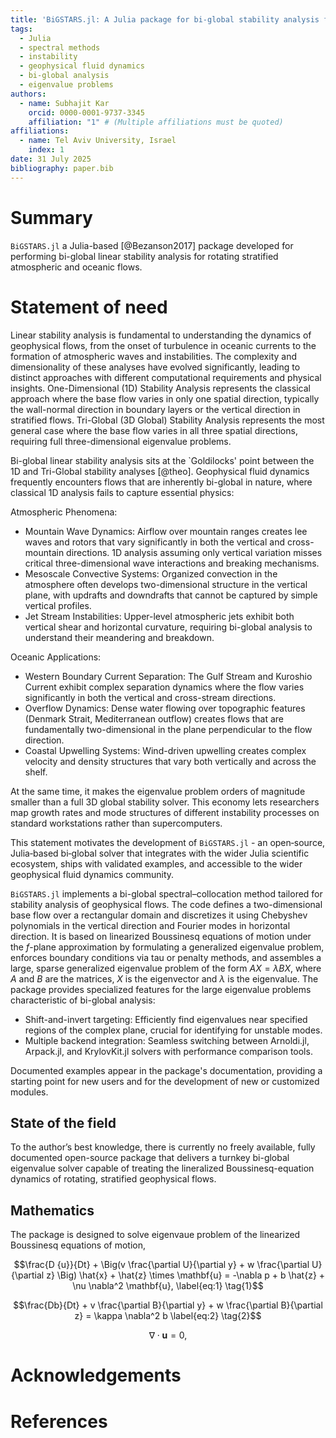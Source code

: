 ```yaml
---
title: 'BiGSTARS.jl: A Julia package for bi-global stability analysis for rotating stratified flows'
tags:
  - Julia
  - spectral methods
  - instability
  - geophysical fluid dynamics
  - bi-global analysis
  - eigenvalue problems
authors:
  - name: Subhajit Kar
    orcid: 0000-0001-9737-3345
    affiliation: "1" # (Multiple affiliations must be quoted)
affiliations:
  - name: Tel Aviv University, Israel
    index: 1
date: 31 July 2025
bibliography: paper.bib
---
```



# Summary
`BiGSTARS.jl` a Julia-based [@Bezanson2017] package developed for performing bi-global linear stability analysis for rotating stratified atmospheric and oceanic flows.


# Statement of need
Linear stability analysis is fundamental to understanding the dynamics of geophysical flows, from the onset of turbulence in oceanic currents to the formation of atmospheric waves and instabilities. The complexity and dimensionality of these analyses have evolved significantly, leading to distinct approaches with different computational requirements and physical insights.
One-Dimensional (1D) Stability Analysis represents the classical approach where the base flow varies in only one spatial direction, typically the wall-normal direction in boundary layers or the vertical direction in stratified flows. Tri-Global (3D Global) Stability Analysis represents the most general case where the base flow varies in all three spatial directions, requiring full three-dimensional eigenvalue problems. 

Bi-global linear stability analysis sits at the `Goldilocks' point between the 1D and Tri-Global stability analyses [@theo]. 
Geophysical fluid dynamics frequently encounters flows that are inherently bi-global in nature, where classical 1D analysis fails to capture essential physics:

Atmospheric Phenomena:
- Mountain Wave Dynamics: Airflow over mountain ranges creates lee waves and rotors that vary significantly in both the vertical and cross-mountain directions. 1D analysis assuming only vertical variation misses critical three-dimensional wave interactions and breaking mechanisms.
- Mesoscale Convective Systems: Organized convection in the atmosphere often develops two-dimensional structure in the vertical plane, with updrafts and downdrafts that cannot be captured by simple vertical profiles.
- Jet Stream Instabilities: Upper-level atmospheric jets exhibit both vertical shear and horizontal curvature, requiring bi-global analysis to understand their meandering and breakdown.

Oceanic Applications:
- Western Boundary Current Separation: The Gulf Stream and Kuroshio Current exhibit complex separation dynamics where the flow varies significantly in both the vertical and cross-stream directions.
- Overflow Dynamics: Dense water flowing over topographic features (Denmark Strait, Mediterranean outflow) creates flows that are fundamentally two-dimensional in the plane perpendicular to the flow direction.
- Coastal Upwelling Systems: Wind-driven upwelling creates complex velocity and density structures that vary both vertically and across the shelf.

At the same time, it makes the eigenvalue problem orders of magnitude smaller than a full 3D global stability solver. This economy lets researchers map growth rates and mode structures of different instability processes on standard workstations rather than supercomputers.

This statement motivates the development of `BiGSTARS.jl` - an open‑source, Julia‑based bi‑global solver that integrates with the wider Julia scientific ecosystem, ships with validated examples, and accessible to the wider geophysical fluid dynamics community.

`BiGSTARS.jl` implements a bi-global spectral–collocation method tailored for stability analysis of geophysical flows. The code defines a two-dimensional base flow over a rectangular domain and discretizes it using Chebyshev polynomials in the vertical direction and Fourier modes in horizontal direction. It is based on linearized Boussinesq equations of motion under the $f$-plane approximation by formulating a generalized eigenvalue problem, enforces boundary conditions via tau or penalty methods, and assembles a large, sparse generalized eigenvalue problem of the form $AX = \lambda BX$, where $A$ and $B$ are the matrices, $X$ is the eigenvector and $\lambda$ is the eigenvalue. The package provides specialized features for the large eigenvalue problems characteristic of bi-global analysis:
- Shift-and-invert targeting: Efficiently find eigenvalues near specified regions of the complex plane, crucial for identifying for unstable modes.
- Multiple backend integration: Seamless switching between Arnoldi.jl, Arpack.jl, and KrylovKit.jl solvers with performance comparison tools.

Documented examples appear in the package's documentation, providing a starting point for new users and for the development of new or customized modules. 

## State of the field

To the author’s best knowledge, there is currently no freely available, fully documented open-source package that delivers a turnkey bi-global eigenvalue solver capable of treating the lineralized Boussinesq-equation dynamics of rotating, stratified geophysical flows.

## Mathematics

The package is designed to solve eigenvaue problem of the linearized Boussinesq equations of motion, 

$$\frac{D {u}}{Dt}
    + \Big(v \frac{\partial U}{\partial y} + w \frac{\partial U}{\partial z} \Big) \hat{x}
    + \hat{z} \times \mathbf{u} =
    -\nabla p + b \hat{z} + \nu \nabla^2 \mathbf{u}, \label{eq:1} \tag{1}$$

$$\frac{Db}{Dt}
    +  v \frac{\partial B}{\partial y} + w \frac{\partial B}{\partial z} 
    = \kappa \nabla^2 b \label{eq:2} \tag{2}$$

$$\nabla \cdot \mathbf{u} = 0, \label{eq:3} \tag{3}$$


# Acknowledgements

# References
